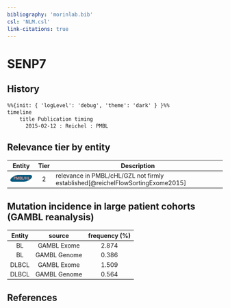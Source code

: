 ```yaml
---
bibliography: 'morinlab.bib'
csl: 'NLM.csl'
link-citations: true
---
```


# SENP7

## History

```mermaid
%%{init: { 'logLevel': 'debug', 'theme': 'dark' } }%%
timeline
    title Publication timing
      2015-02-12 : Reichel : PMBL
```


## Relevance tier by entity

|Entity|Tier|Description|
|:------:|:----:|--------------------------------------|
|![PMBL](images/icons/PMBL_tier2.png)|2|relevance in PMBL/cHL/GZL not firmly established[@reichelFlowSortingExome2015]|


## Mutation incidence in large patient cohorts (GAMBL reanalysis)

|Entity|source |frequency (%)|
|:------:|:----:|:----:|
|BL|GAMBL Exome |2.874 |
|BL|GAMBL Genome |0.386 |
|DLBCL|GAMBL Exome |1.509 |
|DLBCL|GAMBL Genome |0.564 |


## References



